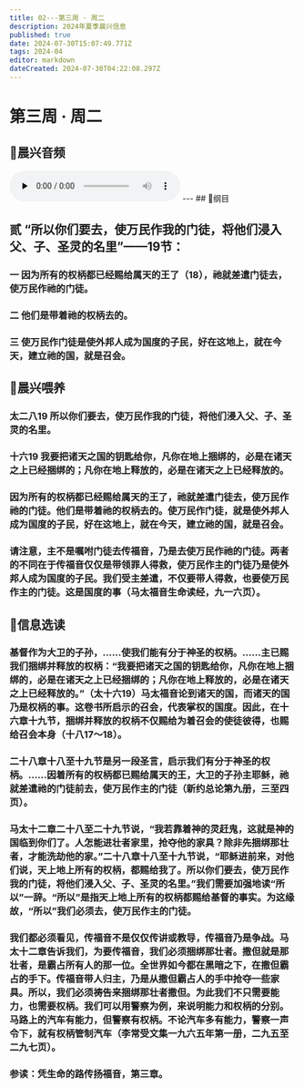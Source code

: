```yaml
---
title: 02---第三周 · 周二
description: 2024年夏季晨兴信息
published: true
date: 2024-07-30T15:07:49.771Z
tags: 2024-04
editor: markdown
dateCreated: 2024-07-30T04:22:08.297Z
---
```


# 第三周 · 周二
## 🎵晨兴音频
<audio id="audio" controls="" preload="none">
      <source id="mp3" src="/2024-04/week3/week3day2.mp3">
</audio>
---
## 📖纲目

## **贰**    **“所以你们要去，使万民作我的门徒，将他们浸入父、子、圣灵的名里”——19节：**

### 一    因为所有的权柄都已经赐给属天的王了（18），祂就差遣门徒去，使万民作祂的门徒。

### 二    他们是带着祂的权柄去的。

### 三    使万民作门徒是使外邦人成为国度的子民，好在这地上，就在今天，建立祂的国，就是召会。

## 📖晨兴喂养

### 太二八19    所以你们要去，使万民作我的门徒，将他们浸入父、子、圣灵的名里。

### 十六19    我要把诸天之国的钥匙给你，凡你在地上捆绑的，必是在诸天之上已经捆绑的；凡你在地上释放的，必是在诸天之上已经释放的。

### 因为所有的权柄都已经赐给属天的王了，祂就差遣门徒去，使万民作祂的门徒。他们是带着祂的权柄去的。使万民作门徒，就是使外邦人成为国度的子民，好在这地上，就在今天，建立祂的国，就是召会。

### 请注意，主不是嘱咐门徒去传福音，乃是去使万民作祂的门徒。两者的不同在于传福音仅仅是带领罪人得救，使万民作主的门徒乃是使外邦人成为国度的子民。我们受主差遣，不仅要带人得救，也要使万民作主的门徒。这是国度的事（马太福音生命读经，九一六页）。

## 📖信息选读

### 基督作为大卫的子孙，……使我们能有分于神圣的权柄。……主已赐我们捆绑并释放的权柄：“我要把诸天之国的钥匙给你，凡你在地上捆绑的，必是在诸天之上已经捆绑的；凡你在地上释放的，必是在诸天之上已经释放的。”（太十六19）马太福音论到诸天的国，而诸天的国乃是权柄的事。这卷书所启示的召会，代表掌权的国度。因此，在十六章十九节，捆绑并释放的权柄不仅赐给为着召会的使徒彼得，也赐给召会本身（十八17～18）。

### 二十八章十八至十九节是另一段圣言，启示我们有分于神圣的权柄。……因着所有的权柄都已赐给属天的王，大卫的子孙主耶稣，祂就差遣祂的门徒前去，使万民作主的门徒（新约总论第九册，三至四页）。

### 马太十二章二十八至二十九节说，“我若靠着神的灵赶鬼，这就是神的国临到你们了。人怎能进壮者家里，抢夺他的家具？除非先捆绑那壮者，才能洗劫他的家。”二十八章十八至十九节说，“耶稣进前来，对他们说，天上地上所有的权柄，都赐给我了。所以你们要去，使万民作我的门徒，将他们浸入父、子、圣灵的名里。”我们需要加强地读“所以”一辞。“所以”是指天上地上所有的权柄都赐给基督的事实。为这缘故，“所以”我们必须去，使万民作主的门徒。

### 我们都必须看见，传福音不是仅仅传讲或教导，传福音乃是争战。马太十二章告诉我们，为要传福音，我们必须捆绑那壮者。撒但就是那壮者，是霸占所有人的那一位。全世界如今都在黑暗之下，在撒但霸占的手下。传福音带人归主，乃是从撒但霸占人的手中抢夺一些家具。所以，我们必须祷告来捆绑那壮者撒但。为此我们不只需要能力，也需要权柄。我们可以用警察为例，来说明能力和权柄的分别。马路上的汽车有能力，但警察有权柄。不论汽车多有能力，警察一声令下，就有权柄管制汽车（李常受文集一九六五年第一册，二九五至二九七页）。

### 参读：凭生命的路传扬福音，第三章。
<!-- Google tag (gtag.js) -->
<script async src="https://www.googletagmanager.com/gtag/js?id=G-1P8709Z16T"></script>
<script>
  window.dataLayer = window.dataLayer || [];
  function gtag(){dataLayer.push(arguments);}
  gtag('js', new Date());

  gtag('config', 'G-1P8709Z16T');
</script>
